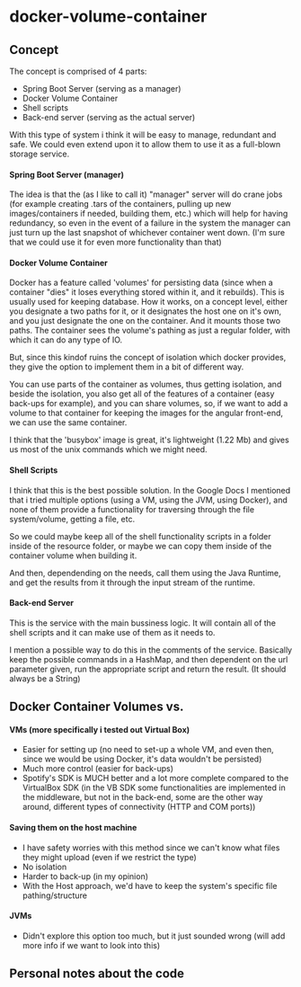 # docker-volume-container

## Concept

The concept is comprised of 4 parts:
- Spring Boot Server (serving as a manager)
- Docker Volume Container
- Shell scripts
- Back-end server (serving as the actual server)

With this type of system i think it will be easy to manage, redundant and safe. We could even extend upon it to allow them to use it as a full-blown storage service.

#### Spring Boot Server (manager)

The idea is that the (as I like to call it) "manager" server will do crane jobs (for example creating .tars of the containers,
pulling up new images/containers if needed, building them, etc.) which will help for having redundancy, so even in the event of a failure in the system
the manager can just turn up the last snapshot of whichever container went down. (I'm sure that we could use it for even more functionality than that)

#### Docker Volume Container

Docker has a feature called 'volumes' for persisting data (since when a container "dies" it loses everything stored within it, and it rebuilds). This is usually used for
keeping database. How it works, on a concept level, either you designate a two paths for it, or it designates the host one on it's own, and you just designate the one on the
container. And it mounts those two paths. The container sees the volume's pathing as just a regular folder, with which it can do any type of IO.

But, since this kindof ruins the concept of isolation which docker provides, they give the option to implement them in a bit of different way.

You can use parts of the container as volumes, thus getting isolation, and beside the isolation, you also get all of the features of a container (easy back-ups for example),
and you can share volumes, so, if we want to add a volume to that container for keeping the images for the angular front-end, we can use the same container.

I think that the 'busybox' image is great, it's lightweight (1.22 Mb) and gives us most of the unix commands which we might need.

#### Shell Scripts

I think that this is the best possible solution. In the Google Docs I mentioned that i tried multiple options (using a VM, using the JVM, using Docker), and none of them
provide a functionality for traversing through the file system/volume, getting a file, etc.

So we could maybe keep all of the shell functionality scripts in a folder inside of the resource folder, or maybe we can copy them inside of the container volume when building it.

And then, dependending on the needs, call them using the Java Runtime, and get the results from it through the input stream of the runtime.

#### Back-end Server

This is the service with the main bussiness logic. It will contain all of the shell scripts and it can make use of them as it needs to.

I mention a possible way to do this in the comments of the service. Basically keep the possible commands in a HashMap, and then dependent on the url parameter given, run the appropriate script and return the result. (It should always be a String)

## Docker Container Volumes vs.

#### VMs (more specifically i tested out Virtual Box)

 - Easier for setting up (no need to set-up a whole VM, and even then, since we would be using Docker, it's data wouldn't be persisted)
 - Much more control (easier for back-ups)
 - Spotify's SDK is MUCH better and a lot more complete compared to the VirtualBox SDK (in the VB SDK some functionalities are implemented in the middleware, but not in the back-end, some are the other way around, different types of connectivity (HTTP and COM ports))
 
#### Saving them on the host machine

 - I have safety worries with this method since we can't know what files they might upload (even if we restrict the type)
 - No isolation
 - Harder to back-up (in my opinion)
 - With the Host approach, we'd have to keep the system's specific file pathing/structure
 
#### JVMs

- Didn't explore this option too much, but it just sounded wrong (will add more info if we want to look into this)


## Personal notes about the code

 
 
